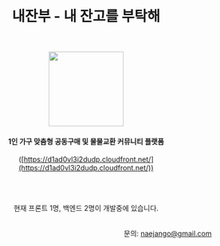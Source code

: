 <h1 align="center">내잔부 - 내 잔고를 부탁해</h1>
<br />
<br />
<div align="center">
  <img target="_blank" src="https://naejango.s3.ap-northeast-2.amazonaws.com/images/naejango_logo.png" width="150" />
  <br />
  <h4>1인 가구 맞춤형 공동구매 및 물물교환 커뮤니티 플랫폼</h4>
  
  ([https://d1ad0vl3i2dudp.cloudfront.net/](https://d1ad0vl3i2dudp.cloudfront.net/))
  
  <br /><br />
  <p>현재 프론트 1명, 백엔드 2명이 개발중에 있습니다.</p>
</div>
<br />
<div align="right">
  문의: <a href="mailto:naejango@gmail.com">naejango@gmail.com</a>
</div>
